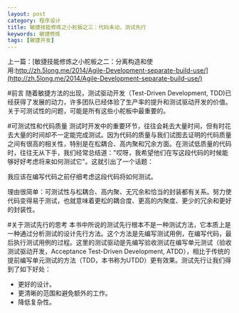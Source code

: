 ```yaml
---
layout: post
category: 程序设计
title: 敏捷技能修炼之小舵板之三：代码未动，测试先行
keywords: 敏捷修炼
tags: [敏捷开发]
---
```


上一篇：[敏捷技能修炼之小舵板之二：分离构造和使用:http://zh.5long.me/2014/Agile-Development-separate-build-use/](http://zh.5long.me/2014/Agile-Development-separate-build-use/)

#前言
随着敏捷方法的出现，测试驱动开发（Test-Driven Development, TDD)已经获得了发展的动力，许多团队已经体验了生产率的提升和测试驱动开发的价值。关于可测试性的问题，可能是所有这些小舵板中最重要的。

<!--more-->

#可测试性和代码质量
测试时开发中的重要环节，往往会耗去大量时间，但有时花去大量的时间却不一定能完成测试。因为代码的质量与我们试图去证明的代码质量之间有很高的相关性，特别是在松耦合、高内聚和冗余方面。在测试低质量的代码时，往往无从下手，我们经常总结道："哎呀，我希望他们在写这段代码的时候能够好好考虑将来如何测试它"。这就引出了一个话题：

我应该在编写代码之前仔细考虑这段代码将如何测试。

理由很简单：可测试性与松耦合、高内聚、无冗余和恰当的封装都有关系。努力使代码变得易于测试，也就意味着更松的耦合度、更高的内聚度、更少的冗余和更好的封装性。

#关于测试先行的思考
本书中所说的测试先行根本不是一种测试方法，它本质上是一种通过分析测试的设计先行方法。这个方法是先编写测试用例，在编写代码，最后执行测试用例的过程。这里的测试驱动是先编写验收测试在编写单元测试（验收测试驱动开发，Acceptance Test-Driven Development, ATDD），相比于传统的提前编写单元测试的方法（TDD，本书称为UTDD）更有效果。测试先行让我们得到了如下好处：

*  更好的设计。
*  更清晰的范围和避免额外的工作。
*  降低复杂性。

